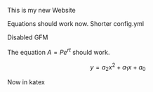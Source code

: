 This is my new Website

Equations should work now.
Shorter config.yml

Disabled GFM

The equation $A = Pe^{rt}$ should work.

$$y = a_2x^2 + a_1x + a_0$$

Now in katex